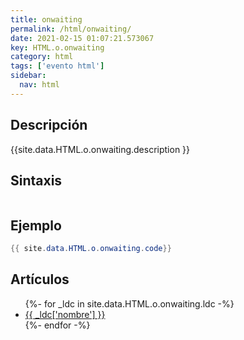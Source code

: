 ```yaml
---
title: onwaiting
permalink: /html/onwaiting/
date: 2021-02-15 01:07:21.573067
key: HTML.o.onwaiting
category: html
tags: ['evento html']
sidebar: 
  nav: html
---
```


## Descripción
{{site.data.HTML.o.onwaiting.description }}

## Sintaxis
~~~html
~~~

## Ejemplo
~~~java
{{ site.data.HTML.o.onwaiting.code}}
~~~

## Artículos
<ul>
{%- for _ldc in site.data.HTML.o.onwaiting.ldc -%}
   <li>
       <a href="{{_ldc['url'] }}">{{ _ldc['nombre'] }}</a>
   </li>
{%- endfor -%}
</ul>
